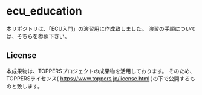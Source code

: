 # ecu_education
本リポジトリは、「ECU入門」の演習用に作成致しました。
演習の手順については、そちらを参照下さい。

## License
本成果物は、TOPPERSプロジェクトの成果物を活用しております。
そのため、TOPPERSライセンス( https://www.toppers.jp/license.html )の下で公開するものと致します。
